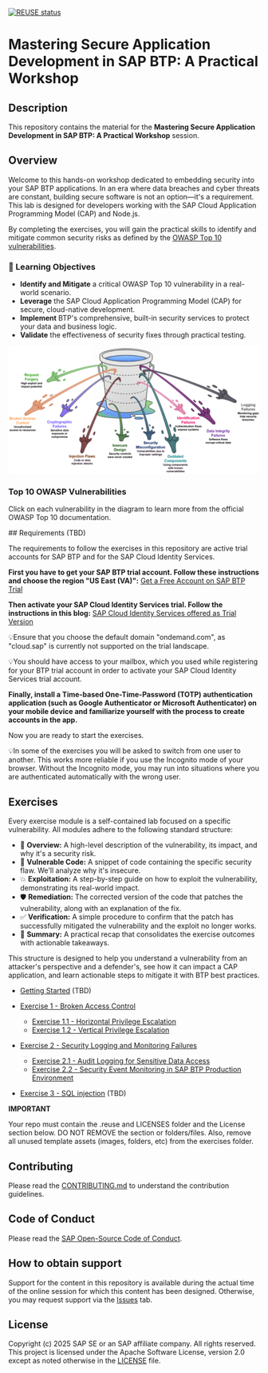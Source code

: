 [![REUSE status](https://api.reuse.software/badge/github.com/sap-samples/teched2023-XP185v)](https://api.reuse.software/info/github.com/sap-samples/teched2023-XP185v)


# Mastering Secure Application Development in SAP BTP: A Practical Workshop

## Description

This repository contains the material for the **Mastering Secure Application Development in SAP BTP: A Practical Workshop** session.  

## Overview

Welcome to this hands-on workshop dedicated to embedding security into your SAP BTP applications. 
In an era where data breaches and cyber threats are constant, building secure software is not an option—it's a requirement. This lab is designed for developers working with the SAP Cloud Application Programming Model (CAP) and Node.js. 

By completing the exercises, you will gain the practical skills to identify and mitigate common security risks as defined by the [OWASP Top 10 vulnerabilities](https://owasp.org/Top10/). 

### 🎯 Learning Objectives

-	**Identify and Mitigate** a critical OWASP Top 10 vulnerability in a real-world scenario.
-	**Leverage**  the SAP Cloud Application Programming Model (CAP) for secure, cloud-native development.
-	**Implement** BTP's comprehensive, built-in security services to protect your data and business logic.
-	**Validate** the effectiveness of security fixes through practical testing.

<p align="center">
  <img src="img/top10-owasp.png" alt="Top 10 OWASP Vulnerabilities - Leaky Bucket Diagram" usemap="#owasp-map" style="max-width: 100%; height: auto;">
  <map name="owasp-map">
    <!-- Clickable areas for each vulnerability (adjust coords as needed: format for rect is x1,y1,x2,y2) -->
    <area shape="rect" coords="50,50,200,100" href="https://owasp.org/Top10/A03_2021-Injection/" alt="Injection Flaws" title="OWASP A03: Injection" target="_blank">
    <area shape="rect" coords="100,150,250,200" href="https://owasp.org/Top10/A01_2021-Broken_Access_Control/" alt="Broken Access Control" title="OWASP A01: Broken Access Control" target="_blank">
    <area shape="rect" coords="200,250,350,300" href="https://owasp.org/Top10/A02_2021-Cryptographic_Failures/" alt="Cryptographic Failures" title="OWASP A02: Cryptographic Failures" target="_blank">
    <area shape="rect" coords="300,350,450,400" href="https://owasp.org/Top10/A04_2021-Insecure_Design/" alt="Insecure Design" title="OWASP A04: Insecure Design" target="_blank">
    <area shape="rect" coords="400,450,550,500" href="https://owasp.org/Top10/A05_2021-Security_Misconfiguration/" alt="Security Misconfiguration" title="OWASP A05: Security Misconfiguration" target="_blank">
    <area shape="rect" coords="500,550,650,600" href="https://owasp.org/Top10/A06_2021-Vulnerable_and_Outdated_Components/" alt="Vulnerable and Outdated Components" title="OWASP A06: Vulnerable and Outdated Components" target="_blank">
    <area shape="rect" coords="600,650,750,700" href="https://owasp.org/Top10/A07_2021-Identification_and_Authentication_Failures/" alt="Identification and Authentication Failures" title="OWASP A07: Identification and Authentication Failures" target="_blank">
    <area shape="rect" coords="700,750,850,800" href="https://owasp.org/Top10/A08_2021-Software_and_Data_Integrity_Failures/" alt="Software and Data Integrity Failures" title="OWASP A08: Software and Data Integrity Failures" target="_blank">
    <area shape="rect" coords="800,850,950,900" href="https://owasp.org/Top10/A09_2021-Security_Logging_and_Monitoring_Failures/" alt="Security Logging and Monitoring Failures" title="OWASP A09: Security Logging and Monitoring Failures" target="_blank">
    <area shape="rect" coords="900,950,1050,1000" href="https://owasp.org/Top10/A10_2021-Server-Side_Request_Forgery_%28SSRF%29/" alt="Server-Side Request Forgery" title="OWASP A10: Server-Side Request Forgery (SSRF)" target="_blank">
  </map>
  <br>
  <h3>Top 10 OWASP Vulnerabilities</h3>
  <p>Click on each vulnerability in the diagram to learn more from the official OWASP Top 10 documentation.</p>
</p>
## Requirements (TBD)

The requirements to follow the exercises in this repository are active trial accounts for SAP BTP and for the SAP Cloud Identity Services. 

**First you have to get your SAP BTP trial account. Follow these instructions and choose the region "US East (VA)":** 
[Get a Free Account on SAP BTP Trial](https://developers.sap.com/tutorials/hcp-create-trial-account.html)

**Then activate your SAP Cloud Identity Services trial. Follow the instructions in this blog:** 
[SAP Cloud Identity Services offered as Trial Version](https://blogs.sap.com/2023/04/13/sap-cloud-identity-services-offered-as-trial-version/)

💡Ensure that you choose the default domain "ondemand.com", as "cloud.sap" is currently not supported on the trial landscape.

💡You should have access to your mailbox, which you used while registering for your BTP trial account in order to activate your SAP Cloud Identity Services trial account.

**Finally, install a Time-based One-Time-Password (TOTP) authentication application (such as Google Authenticator or Microsoft Authenticator) on your mobile device and familiarize yourself with the process to create accounts in the app.**

Now you are ready to start the exercises.

💡In some of the exercises you will be asked to switch from one user to another. This works more reliable if you use the Incognito mode of your browser. Without the Incognito mode, you may run into situations where you are authenticated automatically with the wrong user.

## Exercises
Every exercise module is a self-contained lab focused on a specific vulnerability. All modules adhere to the following standard structure:

- 📖 **Overview:** A high-level description of the vulnerability, its impact, and why it's a security risk.
- 🚨 **Vulnerable Code:** A snippet of code containing the specific security flaw. We'll analyze why it's insecure.
- 💥 **Exploitation:** A step-by-step guide on how to exploit the vulnerability, demonstrating its real-world impact.
- 🛡️ **Remediation:** The corrected version of the code that patches the vulnerability, along with an explanation of the fix.
- ✅ **Verification:** A simple procedure to confirm that the patch has successfully mitigated the vulnerability and the exploit no longer works.
- 📌 **Summary:** A practical recap that consolidates the exercise outcomes with actionable takeaways.

This structure is designed to help you understand a vulnerability from an attacker's perspective and a defender's, see how it can impact a CAP application, and learn actionable steps to mitigate it with BTP best practices. 

- [Getting Started](exercises/ex0/) (TBD)

- [Exercise 1 - Broken Access Control](exercises/ex1/)
    - [Exercise 1.1 - Horizontal Privilege Escalation](exercises/ex1/ex1.1/README.md)
    - [Exercise 1.2 - Vertical Privilege Escalation](exercises/ex1/ex1.2/README.md)
      
 - [Exercise 2 - Security Logging and Monitoring Failures](exercises/ex2/README.md)
    - [Exercise 2.1 - Audit Logging for Sensitive Data Access](exercises/ex2/ex2.1/README.md)
    - [Exercise 2.2 - Security Event Monitoring in SAP BTP Production Environment](exercises/ex2/ex2.2/README.md)
  
- [Exercise 3 - SQL injection](exercises/ex3/README.md) (TBD)

    

**IMPORTANT**

Your repo must contain the .reuse and LICENSES folder and the License section below. DO NOT REMOVE the section or folders/files. Also, remove all unused template assets (images, folders, etc) from the exercises folder. 

## Contributing
Please read the [CONTRIBUTING.md](./CONTRIBUTING.md) to understand the contribution guidelines.

## Code of Conduct
Please read the [SAP Open-Source Code of Conduct](https://github.com/SAP-samples/.github/blob/main/CODE_OF_CONDUCT.md).

## How to obtain support

Support for the content in this repository is available during the actual time of the online session for which this content has been designed. Otherwise, you may request support via the [Issues](../../issues) tab.

## License
Copyright (c) 2025 SAP SE or an SAP affiliate company. All rights reserved. This project is licensed under the Apache Software License, version 2.0 except as noted otherwise in the [LICENSE](LICENSES/Apache-2.0.txt) file.
